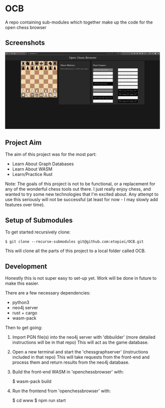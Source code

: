 # OCB

A repo containing sub-modules which together make up the code for the open chess browser

## Screenshots

![Chess Browser Example](img/chess-browser.png)

## Project Aim

The aim of this project was for the most part:

 - Learn About Graph Databases
 - Learn About WASM
 - Learn/Practice Rust

Note: The goals of this project is not to be functional, or a replacement for any of the wonderful chess tools out there. I just really enjoy chess, and wanted to try some new technologies that I'm excited about. Any attempt to use this seriously will not be successful (at least for now - I may slowly add features over time).

## Setup of Submodules

To get started recursively clone:

	$ git clone --recurse-submodules git@github.com:etopiei/OCB.git

This will clone all the parts of this project to a local folder called OCB.

## Development

Honestly this is not super easy to set-up yet. Work will be done in future to make this easier.

There are a few necessary dependencies:

 - python3
 - neo4j server
 - rust + cargo
 - wasm-pack

Then to get going:

1. Import PGN file(s) into the neo4j server with 'dbbuilder' (more detailed instructions will be in that repo) This will act as the game database.

2. Open a new terminal and start the 'chessgraphserver' (instructions included in that repo) This will take requests from the front-end and process them and return results from the neo4j database.

3. Build the front-end WASM in 'openchessbrowser' with:

	$ wasm-pack build

4. Run the frontend from 'openchessbrowser' with:

	$ cd www
	$ npm run start
